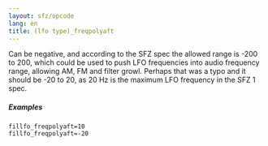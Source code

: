 ```yaml
---
layout: sfz/opcode
lang: en
title: (lfo type)_freqpolyaft
---
```

Can be negative, and according to the SFZ spec the allowed range is -200 to 200,
which could be used to push LFO frequencies into audio frequency range,
allowing AM, FM and filter growl. Perhaps that was a typo and it should be
-20 to 20, as 20 Hz is the maximum LFO frequency in the SFZ 1 spec.

##### Examples

```
fillfo_freqpolyaft=10
fillfo_freqpolyaft=-20
```
